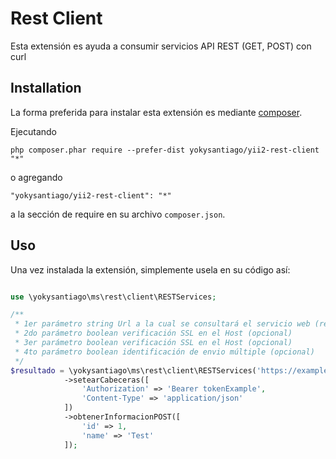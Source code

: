 Rest Client
===========
Esta extensión es ayuda a consumir servicios API REST (GET, POST) con curl

Installation
------------

La forma preferida para instalar esta extensión es mediante [composer](http://getcomposer.org/download/).

Ejecutando

```
php composer.phar require --prefer-dist yokysantiago/yii2-rest-client "*"
```

o agregando

```
"yokysantiago/yii2-rest-client": "*"
```

a la sección de require en su archivo `composer.json`.


Uso
-----

Una vez instalada la extensión, simplemente usela en su código así:

```php

use \yokysantiago\ms\rest\client\RESTServices;

/**
 * 1er parámetro string Url a la cual se consultará el servicio web (requerido)
 * 2do parámetro boolean verificación SSL en el Host (opcional)
 * 3er parámetro boolean verificación SSL en el Host (opcional)
 * 4to parámetro boolean identificación de envio múltiple (opcional)
 */
$resultado = \yokysantiago\ms\rest\client\RESTServices('https://example.com/v1/api', 1,1)
            ->setearCabeceras([
                'Authorization' => 'Bearer tokenExample',
                'Content-Type' => 'application/json'
            ])
            ->obtenerInformacionPOST([
                'id' => 1,
                'name' => 'Test'
            ]);
```